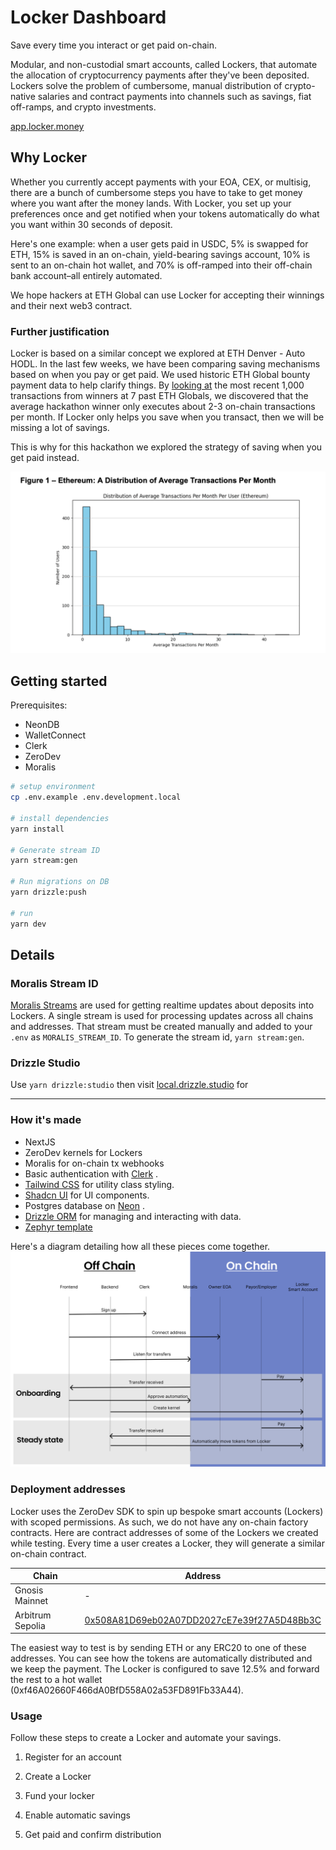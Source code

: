 # Locker Dashboard

Save every time you interact or get paid on-chain.

Modular, and non-custodial smart accounts, called Lockers, that automate the allocation of cryptocurrency payments after they've been deposited. Lockers solve the problem of cumbersome, manual distribution of crypto-native salaries and contract payments into channels such as savings, fiat off-ramps, and crypto investments.

[app.locker.money](https://app.locker.money)

## Why Locker

Whether you currently accept payments with your EOA, CEX, or multisig, there are a bunch of cumbersome steps you have to take to get money where you want after the money lands. With Locker, you set up your preferences once and get notified when your tokens automatically do what you want within 30 seconds of deposit.

Here's one example: when a user gets paid in USDC, 5% is swapped for ETH, 15% is saved in an on-chain, yield-bearing savings account, 10% is sent to an on-chain hot wallet, and 70% is off-ramped into their off-chain bank account–all entirely automated.

We hope hackers at ETH Global can use Locker for accepting their winnings and their next web3 contract.

### Further justification

Locker is based on a similar concept we explored at ETH Denver - Auto HODL. In the last few weeks, we have been comparing saving mechanisms based on when you pay or get paid. We used historic ETH Global bounty payment data to help clarify things. By [looking at](https://github.com/chainrule-labs/utility-scripts/blob/main/market-research/get_hacker_blockchain_usage.py) the most recent 1,000 transactions from winners at 7 past ETH Globals, we discovered that the average hackathon winner only executes about 2-3 on-chain transactions per month. If Locker only helps you save when you transact, then we will be missing a lot of savings.

This is why for this hackathon we explored the strategy of saving when you get paid instead.

![Justification](./docs/sending.png)

## Getting started

Prerequisites:

- NeonDB
- WalletConnect
- Clerk
- ZeroDev
- Moralis

```sh
# setup environment
cp .env.example .env.development.local

# install dependencies
yarn install

# Generate stream ID
yarn stream:gen

# Run migrations on DB
yarn drizzle:push

# run
yarn dev
```

## Details

### Moralis Stream ID

[Moralis Streams](https://docs.moralis.io/streams-api/evm) are used for getting realtime updates about deposits into Lockers. A single stream is used for processing updates across all chains and addresses. That stream must be created manually and added to your `.env` as `MORALIS_STREAM_ID`. To generate the stream id, `yarn stream:gen`.

### Drizzle Studio

Use `yarn drizzle:studio` then visit [local.drizzle.studio](https://local.drizzle.studio) for

---

### How it's made

- NextJS
- ZeroDev kernels for Lockers
- Moralis for on-chain tx webhooks
- Basic authentication with [﻿Clerk](https://clerk.com/docs) .
- [﻿Tailwind CSS](https://tailwindcss.com/) for utility class styling.
- [﻿Shadcn UI](https://ui.shadcn.com/) for UI components.
- Postgres database on [﻿Neon](https://neon.tech/) .
- [﻿Drizzle ORM](https://orm.drizzle.team/) for managing and interacting with data.
- [Zephyr template](https://github.com/zenzen-sol/zephyr)

Here's a diagram detailing how all these pieces come together. ![Locker Overview](./docs/flow.png)

### Deployment addresses

Locker uses the ZeroDev SDK to spin up bespoke smart accounts (Lockers) with scoped permissions. As such, we do not have any on-chain factory contracts. Here are contract addresses of some of the Lockers we created while testing. Every time a user creates a Locker, they will generate a similar on-chain contract.

| Chain | Address |
| --- | --- |
| Gnosis Mainnet | - |
| Arbitrum Sepolia | [0x508A81D69eb02A07DD2027cE7e39f27A5D48Bb3C](https://sepolia.arbiscan.io/address/0x508a81d69eb02a07dd2027ce7e39f27a5d48bb3c#tokentxns) |

The easiest way to test is by sending ETH or any ERC20 to one of these addresses. You can see how the tokens are automatically distributed and we keep the payment. The Locker is configured to save 12.5% and forward the rest to a hot wallet (0xf46A02660F466dA0BfD558A02a53FD891Fb33A44).

### Usage

Follow these steps to create a Locker and automate your savings.

1. Register for an account
2. Create a Locker

3. Fund your locker
4. Enable automatic savings
5. Get paid and confirm distribution
